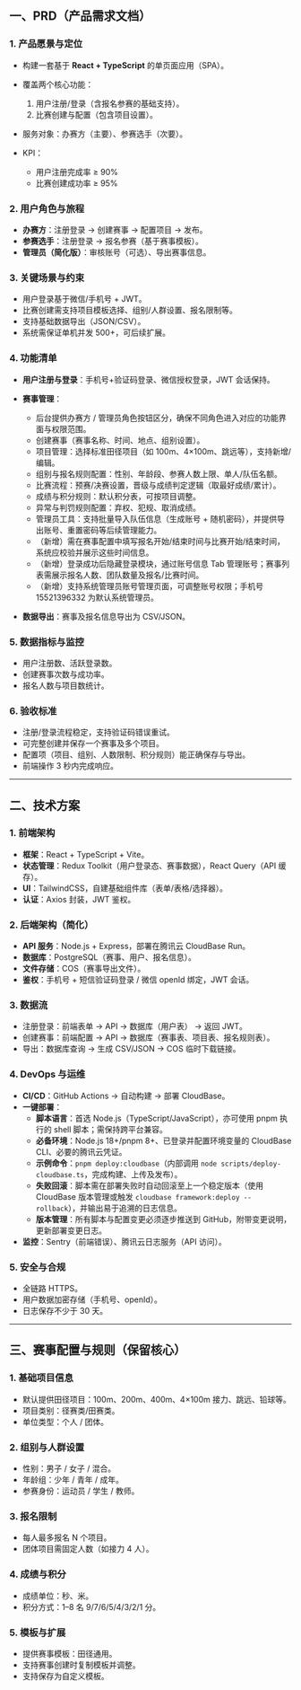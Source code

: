 ## 一、PRD（产品需求文档）

### 1. 产品愿景与定位

* 构建一套基于 **React + TypeScript** 的单页面应用（SPA）。
* 覆盖两个核心功能：

  1. 用户注册/登录（含报名参赛的基础支持）。
  2. 比赛创建与配置（包含项目设置）。
* 服务对象：办赛方（主要）、参赛选手（次要）。
* KPI：

  * 用户注册完成率 ≥ 90%
  * 比赛创建成功率 ≥ 95%

### 2. 用户角色与旅程

* **办赛方**：注册登录 → 创建赛事 → 配置项目 → 发布。
* **参赛选手**：注册登录 → 报名参赛（基于赛事模板）。
* **管理员（简化版）**：审核账号（可选）、导出赛事信息。

### 3. 关键场景与约束

* 用户登录基于微信/手机号 + JWT。
* 比赛创建需支持项目模板选择、组别/人群设置、报名限制等。
* 支持基础数据导出（JSON/CSV）。
* 系统需保证单机并发 500+，可后续扩展。

### 4. 功能清单

* **用户注册与登录**：手机号+验证码登录、微信授权登录，JWT 会话保持。
* **赛事管理**：

  * 后台提供办赛方 / 管理员角色按钮区分，确保不同角色进入对应的功能界面与权限范围。
  * 创建赛事（赛事名称、时间、地点、组别设置）。
  * 项目管理：选择标准田径项目（如 100m、4×100m、跳远等），支持新增/编辑。
  * 组别与报名规则配置：性别、年龄段、参赛人数上限、单人/队伍名额。
  * 比赛流程：预赛/决赛设置，晋级与成绩判定逻辑（取最好成绩/累计）。
  * 成绩与积分规则：默认积分表，可按项目调整。
  * 异常与判罚规则配置：弃权、犯规、取消成绩。
  * 管理员工具：支持批量导入队伍信息（生成账号 + 随机密码），并提供导出账号、重置密码等后续管理能力。
  * （新增）需在赛事配置中填写报名开始/结束时间与比赛开始/结束时间，系统应校验并展示这些时间信息。
  * （新增）登录成功后隐藏登录模块，通过账号信息 Tab 管理账号；赛事列表需展示报名人数、团队数量及报名/比赛时间。
  * （新增）支持系统管理员账号管理页面，可调整账号权限；手机号 15521396332 为默认系统管理员。
* **数据导出**：赛事及报名信息导出为 CSV/JSON。

### 5. 数据指标与监控

* 用户注册数、活跃登录数。
* 创建赛事次数与成功率。
* 报名人数与项目数统计。

### 6. 验收标准

* 注册/登录流程稳定，支持验证码错误重试。
* 可完整创建并保存一个赛事及多个项目。
* 配置项（项目、组别、人数限制、积分规则）能正确保存与导出。
* 前端操作 3 秒内完成响应。

---

## 二、技术方案

### 1. 前端架构

* **框架**：React + TypeScript + Vite。
* **状态管理**：Redux Toolkit（用户登录态、赛事数据），React Query（API 缓存）。
* **UI**：TailwindCSS，自建基础组件库（表单/表格/选择器）。
* **认证**：Axios 封装，JWT 鉴权。

### 2. 后端架构（简化）

* **API 服务**：Node.js + Express，部署在腾讯云 CloudBase Run。
* **数据库**：PostgreSQL（赛事、用户、报名信息）。
* **文件存储**：COS（赛事导出文件）。
* **鉴权**：手机号 + 短信验证码登录 / 微信 openId 绑定，JWT 会话。

### 3. 数据流

* 注册登录：前端表单 → API → 数据库（用户表） → 返回 JWT。
* 创建赛事：前端配置 → API → 数据库（赛事表、项目表、报名规则表）。
* 导出：数据库查询 → 生成 CSV/JSON → COS 临时下载链接。

### 4. DevOps 与运维

* **CI/CD**：GitHub Actions → 自动构建 → 部署 CloudBase。
* **一键部署**：
  * **脚本语言**：首选 Node.js（TypeScript/JavaScript），亦可使用 pnpm 执行的 shell 脚本；需保持跨平台兼容。
  * **必备环境**：Node.js 18+/pnpm 8+、已登录并配置环境变量的 CloudBase CLI、必要的腾讯云凭证。
  * **示例命令**：`pnpm deploy:cloudbase`（内部调用 `node scripts/deploy-cloudbase.ts`，完成构建、上传及发布）。
  * **失败回滚**：脚本需在部署失败时自动回滚至上一个稳定版本（使用 CloudBase 版本管理或触发 `cloudbase framework:deploy --rollback`），并输出易于追溯的日志信息。
  * **版本管理**：所有脚本与配置变更必须逐步推送到 GitHub，附带变更说明，更新部署变更日志。
* **监控**：Sentry（前端错误）、腾讯云日志服务（API 访问）。

### 5. 安全与合规

* 全链路 HTTPS。
* 用户数据加密存储（手机号、openId）。
* 日志保存不少于 30 天。

---

## 三、赛事配置与规则（保留核心）

### 1. 基础项目信息

* 默认提供田径项目：100m、200m、400m、4×100m 接力、跳远、铅球等。
* 项目类别：径赛类/田赛类。
* 单位类型：个人 / 团体。

### 2. 组别与人群设置

* 性别：男子 / 女子 / 混合。
* 年龄组：少年 / 青年 / 成年。
* 参赛身份：运动员 / 学生 / 教师。

### 3. 报名限制

* 每人最多报名 N 个项目。
* 团体项目需固定人数（如接力 4 人）。

### 4. 成绩与积分

* 成绩单位：秒、米。
* 积分方式：1–8 名 9/7/6/5/4/3/2/1 分。

### 5. 模板与扩展

* 提供赛事模板：田径通用。
* 支持赛事创建时复制模板并调整。
* 支持保存为自定义模板。
